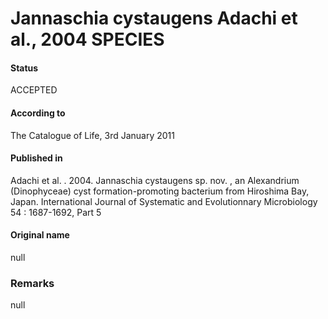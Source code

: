 # Jannaschia cystaugens Adachi et al., 2004 SPECIES

#### Status
ACCEPTED

#### According to
The Catalogue of Life, 3rd January 2011

#### Published in
Adachi et al. . 2004. Jannaschia cystaugens sp. nov. , an Alexandrium (Dinophyceae) cyst formation-promoting bacterium from Hiroshima Bay, Japan. International Journal of Systematic and Evolutionnary Microbiology 54 : 1687-1692, Part 5

#### Original name
null

### Remarks
null